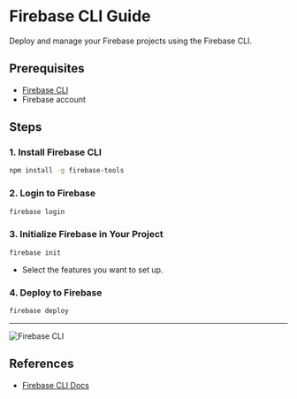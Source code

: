 # Firebase CLI Guide

Deploy and manage your Firebase projects using the Firebase CLI.

## Prerequisites
- [Firebase CLI](https://firebase.google.com/docs/cli)
- Firebase account

## Steps

### 1. Install Firebase CLI
```bash
npm install -g firebase-tools
```

### 2. Login to Firebase
```bash
firebase login
```

### 3. Initialize Firebase in Your Project
```bash
firebase init
```
- Select the features you want to set up.

### 4. Deploy to Firebase
```bash
firebase deploy
```

---

![Firebase CLI](https://firebase.google.com/images/brand-guidelines/logo-vertical.png)

## References
- [Firebase CLI Docs](https://firebase.google.com/docs/cli)
